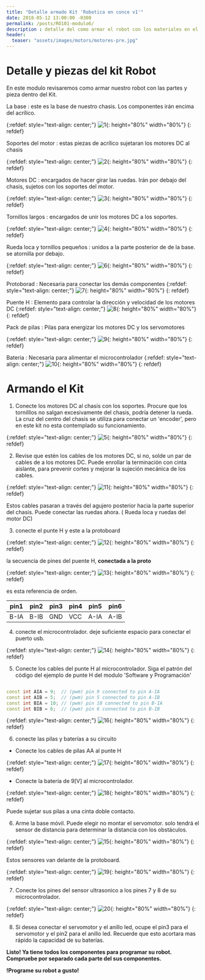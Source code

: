 ```yaml
---
title: "Detalle armado Kit 'Robotica en conce v1'"
date: 2018-05-12 13:00:00 -0300
permalink: /posts/RO101-modulo6/
description : detalle del como armar el robot con los materiales en el kit
header:
  teaser: "assets/images/motors/motores-pre.jpg"
---
```


# Detalle y piezas del kit Robot

En este modulo revisaremos como armar nuestro robot con las partes y pieza dentro del Kit.

La base
:   este es la base de nuestro chasis. Los componentes irán encima del acrílico.

{:refdef: style="text-align: center;"}
![1](/../assets/images/robotkit/1.jpg){: height="80%"  width="80%"}
{: refdef}

Soportes del motor
:   estas piezas de acrílico sujetaran los motores DC al chasis

{:refdef: style="text-align: center;"}
![2](/../assets/images/robotkit/2.jpg){: height="80%"  width="80%"}
{: refdef}

Motores DC
:   encargados de hacer girar las ruedas. Irán por debajo del chasis, sujetos con los soportes del motor.

{:refdef: style="text-align: center;"}
![3](/../assets/images/robotkit/3.jpg){: height="80%"  width="80%"}
{: refdef}

Tornillos largos
:   encargados de unir los motores DC a los soportes.

{:refdef: style="text-align: center;"}
![4](/../assets/images/robotkit/4.jpg){: height="80%"  width="80%"}
{: refdef}

Rueda loca y tornillos pequeños
:   unidos a la parte posterior de de la base. se atornilla por debajo.

{:refdef: style="text-align: center;"}
![6](/../assets/images/robotkit/6.jpg){: height="80%"  width="80%"}
{: refdef}

Protoborad
:   Necesaria para conectar los demás componentes
{:refdef: style="text-align: center;"}
![7](/../assets/images/robotkit/7.jpg){: height="80%"  width="80%"}
{: refdef}

Puente H
:   Elemento para controlar la dirección y velocidad de los motores DC
{:refdef: style="text-align: center;"}
![8](/../assets/images/robotkit/8.jpg){: height="80%"  width="80%"}
{: refdef}

Pack de pilas
:   Pilas para energizar los motores DC y los servomotores

{:refdef: style="text-align: center;"}
![9](/../assets/images/robotkit/9.jpg){: height="80%"  width="80%"}
{: refdef}

Bateria
:   Necesaria para alimentar el microcontrolador
{:refdef: style="text-align: center;"}
![10](/../assets/images/robotkit/10.jpg){: height="80%"  width="80%"}
{: refdef}


# Armando el Kit

1) Conecte los motores DC al chasis con los soportes. Procure que los tornilllos no salgan excesivamente del chasis, podría detener la rueda. La cruz del centro del chasis se utiliza para conectar un 'encoder', pero en este kit no esta contemplado su funcionamiento.

{:refdef: style="text-align: center;"}
![5](/../assets/images/robotkit/5.jpg){: height="80%"  width="80%"}
{: refdef}


2) Revise que estén los cables de los motores DC, si no, solde un par de cables de a los motores DC. Puede enrollar la terminación con cinta aislante, para prevenir cortes y mejorar la sujeción mecánica de los cables.

 {:refdef: style="text-align: center;"}
![11](/../assets/images/robotkit/11.jpg){: height="80%"  width="80%"}
{: refdef}

Estos cables pasaran a través del agujero posterior hacia la parte superior del chasis.
Puede conectar las ruedas ahora. ( Rueda loca y ruedas del motor DC)


3) conecte el punte H y este a la protoboard

{:refdef: style="text-align: center;"}
![12](/../assets/images/robotkit/12.jpg){: height="80%"  width="80%"}
{: refdef}

la secuencia de pines del puente H, **conectada a la proto**

{:refdef: style="text-align: center;"}
![13](/../assets/images/robotkit/13-new.jpg){: height="80%"  width="80%"}
{: refdef}

es esta referencia de orden.

| pin1 | pin2 | pin3 | pin4 | pin5 | pin6 |
|------|------|------|------|------|------|
| B-IA | B-IB | GND  | VCC  | A-IA | A-IB |

4) conecte el microcontrolador. deje suficiente espacio para conectar el puerto usb.

{:refdef: style="text-align: center;"}
![14](/../assets/images/robotkit/14.jpg){: height="80%"  width="80%"}
{: refdef}

5) Conecte los cables del punte H al microcontrolador. Siga el patrón del código
del ejemplo de punte H del modulo 'Software y Programación'

```c++

const int AIA = 9;  // (pwm) pin 9 connected to pin A-IA
const int AIB = 5;  // (pwm) pin 5 connected to pin A-IB
const int BIA = 10; // (pwm) pin 10 connected to pin B-IA  
const int BIB = 6;  // (pwm) pin 6 connected to pin B-IB
```

{:refdef: style="text-align: center;"}
![16](/../assets/images/robotkit/16.jpg){: height="80%"  width="80%"}
{: refdef}


6) conecte las pilas y baterías a su circuito

 - Conecte los cables de pilas AA al punte H

 {:refdef: style="text-align: center;"}
 ![17](/../assets/images/robotkit/17.jpg){: height="80%"  width="80%"}
 {: refdef}

 - Conecte la batería de 9[V] al microcontrolador.

 {:refdef: style="text-align: center;"}
 ![18](/../assets/images/robotkit/18.jpg){: height="80%"  width="80%"}
 {: refdef}

 Puede sujetar sus pilas a una cinta doble contacto.


6) Arme la base móvil. Puede elegir no montar el servomotor. solo tendrá el sensor de distancia para determinar la distancia con los obstáculos.

{:refdef: style="text-align: center;"}
![15](/../assets/images/robotkit/15.jpg){: height="80%"  width="80%"}
{: refdef}

Estos sensores van delante de la protoboard.

{:refdef: style="text-align: center;"}
![19](/../assets/images/robotkit/19.jpg){: height="80%"  width="80%"}
{: refdef}

7) Conecte los pines del sensor ultrasonico a los pines 7 y 8 de su microcontrolador.

{:refdef: style="text-align: center;"}
![20](/../assets/images/robotkit/20.jpg){: height="80%"  width="80%"}
{: refdef}

8) Si desea conectar el servomotor y el anillo led, ocupe el pin3 para el servomotor y el pin2 para el anillo led.
Recuerde que esto acortara mas rápido la capacidad de su baterías.

**Listo! Ya tiene todos los componentes para programar su robot. Compruebe por separado cada parte del sus componentes.**

**!Programe su robot a gusto!**
